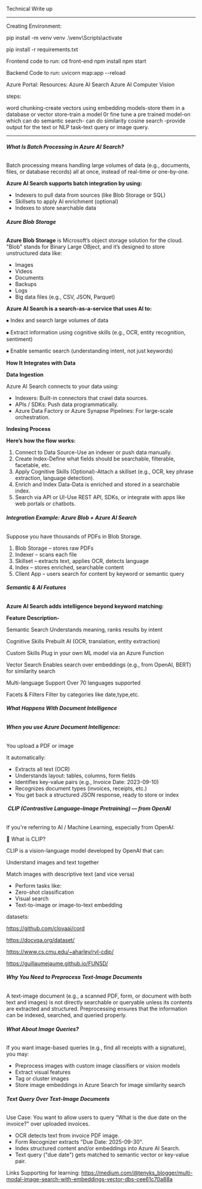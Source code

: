 Technical Write up

---
Creating Environment:

pip install -m venv venv
.\venv\Scripts\activate

pip install -r requirements.txt

Frontend code to run:
cd front-end
npm install
npm start

Backend Code to run:
uvicorn map:app --reload

Azure Portal:
Resources:
Azure AI Search
Azure AI Computer Vision


steps:

word chunking-create vectors using embedding models-store them in a database or vector store-train a model 0r fine tune a pre trained model-on which can do semantic search- can do similarity cosine search -provide output for the text or NLP task-text query or image query. 

-----------------------------------------------------------------------



###### **What Is Batch Processing in Azure AI Search?**

Batch processing means handling large volumes of data (e.g., documents, files, or database records) all at once, instead of real-time or one-by-one.



**Azure AI Search supports batch integration by using:**

* Indexers to pull data from sources (like Blob Storage or SQL)
* Skillsets to apply AI enrichment (optional)
* Indexes to store searchable data



###### **Azure Blob Storage**

**Azure Blob Storage** is Microsoft’s object storage solution for the cloud. "Blob" stands for Binary Large OBject, and it’s designed to store unstructured data like:

* Images
* Videos
* Documents
* Backups
* Logs
* Big data files (e.g., CSV, JSON, Parquet)



**Azure AI Search is a search-as-a-service that uses AI to:**

⦁  Index and search large volumes of data

⦁  Extract information using cognitive skills (e.g., OCR, entity recognition, sentiment)

⦁  Enable semantic search (understanding intent, not just keywords)





**How It Integrates with Data**

**Data Ingestion**

Azure AI Search connects to your data using:

* Indexers: Built-in connectors that crawl data sources.
* APIs / SDKs: Push data programmatically.
* Azure Data Factory or Azure Synapse Pipelines: For large-scale orchestration.



**Indexing Process**

**Here’s how the flow works:**

1. Connect to Data Source-Use an indexer or push data manually.
2. Create Index-Define what fields should be searchable, filterable, facetable, etc.
3. Apply Cognitive Skills (Optional)-Attach a skillset (e.g., OCR, key phrase extraction, language detection).
4. Enrich and Index Data-Data is enriched and stored in a searchable index.
5. Search via API or UI-Use REST API, SDKs, or integrate with apps like web portals or chatbots.



###### **Integration Example: Azure Blob + Azure AI Search**

Suppose you have thousands of PDFs in Blob Storage.

1. Blob Storage – stores raw PDFs
2. Indexer – scans each file
3. Skillset – extracts text, applies OCR, detects language
4. Index – stores enriched, searchable content
5. Client App – users search for content by keyword or semantic query



###### **Semantic \& AI Features**

**Azure AI Search adds intelligence beyond keyword matching:**

**Feature	                    Description-**

Semantic Search	            Understands meaning, ranks results by intent

Cognitive Skills	    Prebuilt AI (OCR, translation, entity extraction)

Custom Skills	            Plug in your own ML model via an Azure Function

Vector Search	            Enables search over embeddings (e.g., from OpenAI, BERT) for similarity search

Multi-language Support	    Over 70 languages supported

Facets \& Filters	    Filter by categories like date,type,etc.





###### **What Happens With Document Intelligence**

###### **When you use Azure Document Intelligence:**

You upload a PDF or image

It automatically:

* Extracts all text (OCR)
* Understands layout: tables, columns, form fields
* Identifies key-value pairs (e.g., Invoice Date: 2023-09-10)
* Recognizes document types (invoices, receipts, etc.)
* You get back a structured JSON response, ready to store or index



###### &nbsp;**CLIP (Contrastive Language–Image Pretraining) — from OpenAI**

If you're referring to AI / Machine Learning, especially from OpenAI:

🔹 What is CLIP?

CLIP is a vision-language model developed by OpenAI that can:

Understand images and text together

Match images with descriptive text (and vice versa)

* Perform tasks like:
* Zero-shot classification
* Visual search
* Text-to-image or image-to-text embedding



datasets:

https://github.com/clovaai/cord

https://docvqa.org/dataset/

https://www.cs.cmu.edu/~aharley/rvl-cdip/

https://guillaumejaume.github.io/FUNSD/



###### **Why You Need to Preprocess Text-Image Documents**

A text-image document (e.g., a scanned PDF, form, or document with both text and images) is not directly searchable or queryable unless its contents are extracted and structured. Preprocessing ensures that the information can be indexed, searched, and queried properly.



###### **What About Image Queries?**

If you want image-based queries (e.g., find all receipts with a signature), you may:

* Preprocess images with custom image classifiers or vision models
* Extract visual features
* Tag or cluster images
* Store image embeddings in Azure Search for image similarity search



###### **Text Query Over Text-Image Documents**

Use Case: You want to allow users to query "What is the due date on the invoice?" over uploaded invoices.

* OCR detects text from invoice PDF image.
* Form Recognizer extracts "Due Date: 2025-09-30".
* Index structured content and/or embeddings into Azure AI Search.
* Text query ("due date") gets matched to semantic vector or key-value pair.




Links Supporting for learning:
https://medium.com/@tenyks_blogger/multi-modal-image-search-with-embeddings-vector-dbs-cee61c70a88a








